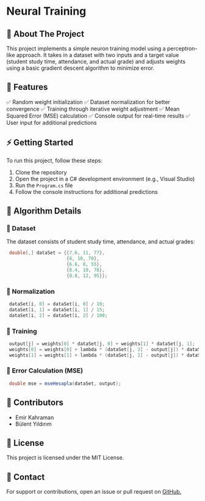 # Neural Training

## 📌 About The Project

This project implements a simple neuron training model using a perceptron-like approach. It takes in a dataset with two inputs and a target value (student study time, attendance, and actual grade) and adjusts weights using a basic gradient descent algorithm to minimize error.

## 🚀 Features

✅ Random weight initialization
✅ Dataset normalization for better convergence
✅ Training through iterative weight adjustment
✅ Mean Squared Error (MSE) calculation
✅ Console output for real-time results
✅ User input for additional predictions

## ⚡ Getting Started

To run this project, follow these steps:

1. Clone the repository
2. Open the project in a C# development environment (e.g., Visual Studio)
3. Run the `Program.cs` file
4. Follow the console instructions for additional predictions

## 📜 Algorithm Details

### 🔹 Dataset

The dataset consists of student study time, attendance, and actual grades:

```csharp
 double[,] dataSet = {{7.6, 11, 77},
                      {8, 10, 70},
                      {6.6, 8, 55},
                      {8.4, 10, 78},
                      {8.8, 12, 95}};
```

### 🔹 Normalization

```csharp
 dataSet[i, 0] = dataSet[i, 0] / 10;
 dataSet[i, 1] = dataSet[i, 1] / 15;
 dataSet[i, 2] = dataSet[i, 2] / 100;
```

### 🔹 Training

```csharp
 output[j] = weights[0] * dataSet[j, 0] + weights[1] * dataSet[j, 1];
 weights[0] = weights[0] + lambda * (dataSet[j, 2] - output[j]) * dataSet[j, 0];
 weights[1] = weights[1] + lambda * (dataSet[j, 2] - output[j]) * dataSet[j, 1];
```

### 🔹 Error Calculation (MSE)

```csharp
 double mse = mseHesapla(dataSet, output);
```

## 👥 Contributors

- Emir Kahraman
- Bülent Yıldırım

## 📄 License

This project is licensed under the MIT License.

## 📩 Contact

For support or contributions, open an issue or pull request on [GitHub](https://github.com/your-repo-link)[.](https://github.com/your-repo-link)

